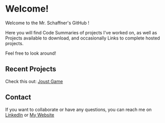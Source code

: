 # Welcome!
 Welcome to the Mr. Schaffner's GitHub ! 

Here you will find Code Summaries of projects I've worked on, as well as 
Projects available to download, 
and occasionally 
Links to complete hosted projects.

Feel free to look around!

## Recent Projects

Check this out: [Joust Game](https://github.com/MrSchaffner/Unity/tree/master/Joust_Arcade)
## Contact

If you want to collaborate or have any questions, you can reach me on [LinkedIn](https://www.linkedin.com/in/sethschaffner)
or [My Website](http://www.sethSchaffner.com)